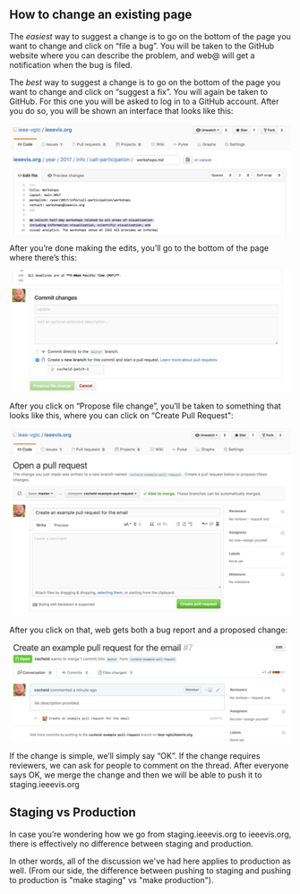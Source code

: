 ## How to change an existing page

The *easiest* way to suggest a change is to go on the bottom of the page you want to change and click on “file a bug”. You will be taken to the GitHub website where you can describe the problem, and web@ will get a notification when the bug is filed.

The *best* way to suggest a change is to go on the bottom of the page you want to change and click on “suggest a fix”. You will again be taken to GitHub. For this one you will be asked to log in to a GitHub account. After you do so, you will be shown an interface that looks like this:

![](attachments/instructions-1.png)

After you’re done making the edits, you’ll go to the bottom of the page where there’s this:

![](attachments/instructions-2.png)

After you click on “Propose file change”, you’ll be taken to something that looks like this, where you can click on “Create Pull Request":

![](attachments/instructions-3.png)

After you click on that, web gets both a bug report and a proposed change:

![](attachments/instructions-4.png)

If the change is simple, we’ll simply say “OK”. If the change requires reviewers, we can ask for people to comment on the thread. After everyone says OK, we merge the change and then we will be able to push it to staging.ieeevis.org

## Staging vs Production

In case you’re wondering how we go from staging.ieeevis.org to ieeevis.org, there is effectively no difference between staging and production. 

In other words, all of the discussion we've had here applies to production as well. 
(From our side, the difference between pushing to staging and pushing to production is "make staging" vs "make production").
